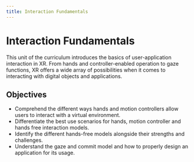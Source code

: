 ```yaml
---
title: Interaction Fundamentals
---
```


# Interaction Fundamentals

This unit of the curriculum introduces the basics of user-application interaction in XR. From hands and controller-enabled operation to gaze functions, XR offers a wide array of possibilities when it comes to interacting with digital objects and applications.

## Objectives

- Comprehend the different ways hands and motion controllers allow users to interact with a virtual environment.
- Differentiate the best use scenarios for hands, motion controller and hands free interaction models.
- Identify the different hands-free models alongside their strengths and challenges.
- Understand the gaze and commit model and how to properly design an application for its usage.